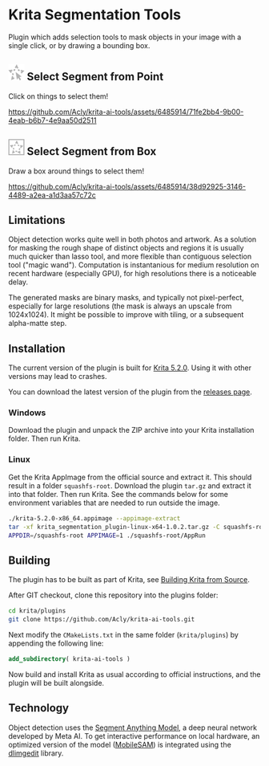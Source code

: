 # Krita Segmentation Tools

Plugin which adds selection tools to mask objects in your image with a single click, or by drawing a bounding box.

<h2><img src="media/tool_segmentation_point.png"> Select Segment from Point</h2>

Click on things to select them!

https://github.com/Acly/krita-ai-tools/assets/6485914/71fe2bb4-9b00-4eab-b6b7-4e9aa50d2511

<h2><img src="media/tool_segmentation_rect.png"> Select Segment from Box</h2>

Draw a box around things to select them!

https://github.com/Acly/krita-ai-tools/assets/6485914/38d92925-3146-4489-a2ea-a1d3aa57c72c

## Limitations

Object detection works quite well in both photos and artwork. As a solution for masking the rough shape of distinct objects and regions it is usually much quicker than lasso tool, and more flexible than contiguous selection tool ("magic wand"). Computation is instantanious for medium resolution on recent hardware (especially GPU), for high resolutions there is a noticeable delay.

The generated masks are binary masks, and typically not pixel-perfect, especially for large resolutions (the mask is always an upscale from 1024x1024). It might be possible to improve with tiling, or a subsequent alpha-matte step.

## Installation

The current version of the plugin is built for [Krita 5.2.0](https://krita.org/en/download/krita-desktop/). Using it with other versions may lead to crashes.

You can download the latest version of the plugin from the [releases page](https://github.com/Acly/krita-ai-tools/releases).

### Windows

Download the plugin and unpack the ZIP archive into your Krita installation folder. Then run Krita.

### Linux

Get the Krita AppImage from the official source and extract it. This should result in a folder `squashfs-root`. Download the plugin `tar.gz` and extract it into that folder. Then run Krita. See the commands below for some environment variables that are needed to run outside the image.

```sh
./krita-5.2.0-x86_64.appimage --appimage-extract
tar -xf krita_segmentation_plugin-linux-x64-1.0.2.tar.gz -C squashfs-root/
APPDIR=/squashfs-root APPIMAGE=1 ./squashfs-root/AppRun
```

## Building

The plugin has to be built as part of Krita, see [Building Krita from Source](https://docs.krita.org/en/untranslatable_pages/building_krita.html#).

After GIT checkout, clone this repository into the plugins folder:
```sh
cd krita/plugins
git clone https://github.com/Acly/krita-ai-tools.git
```

Next modify the `CMakeLists.txt` in the same folder (`krita/plugins`) by appending the following line:
```cmake
add_subdirectory( krita-ai-tools )
```

Now build and install Krita as usual according to official instructions, and the plugin will be built alongside.

## Technology

Object detection uses the [Segment Anything Model](https://segment-anything.com/), a deep neural network developed by Meta AI. To get interactive performance on local hardware, an optimized version of the model ([MobileSAM](https://github.com/ChaoningZhang/MobileSAM)) is integrated using the [dlimgedit](https://github.com/Acly/dlimgedit) library.
